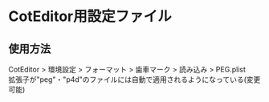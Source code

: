 # CotEditor用設定ファイル  
## 使用方法  
CotEditor > 環境設定 > フォーマット > 歯車マーク > 読み込み > PEG.plist  
拡張子が"peg"・"p4d"のファイルには自動で適用されるようになっている(変更可能)  
  